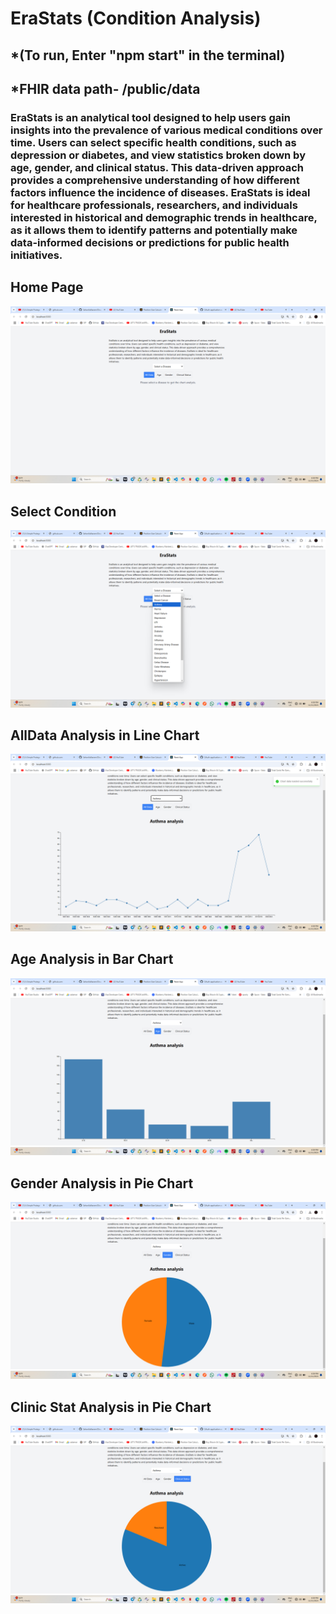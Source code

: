 # EraStats (Condition Analysis)

## *(To run, Enter "npm start" in the terminal)
## *FHIR data path- /public/data

### EraStats is an analytical tool designed to help users gain insights into the prevalence of various medical conditions over time. Users can select specific health conditions, such as depression or diabetes, and view statistics broken down by age, gender, and clinical status. This data-driven approach provides a comprehensive understanding of how different factors influence the incidence of diseases. EraStats is ideal for healthcare professionals, researchers, and individuals interested in historical and demographic trends in healthcare, as it allows them to identify patterns and potentially make data-informed decisions or predictions for public health initiatives.



## Home Page

![Alt text](https://github.com/HasinArman/ICM_EraStats/blob/main/Screenshot%20(203).png)


## Select Condition 

![Alt text](https://github.com/HasinArman/ICM_EraStats/blob/main/Screenshot%20(204).png)

## AllData Analysis in Line Chart

![Alt text](https://github.com/HasinArman/ICM_EraStats/blob/main/Screenshot%20(205).png)

## Age Analysis in Bar Chart

![Alt text](https://github.com/HasinArman/ICM_EraStats/blob/main/Screenshot%20(206).png)

## Gender Analysis in Pie Chart

![Alt text](https://github.com/HasinArman/ICM_EraStats/blob/main/Screenshot%20(207).png)

## Clinic Stat Analysis in Pie Chart

![Alt text](https://github.com/HasinArman/ICM_EraStats/blob/main/Screenshot%20(208).png)

